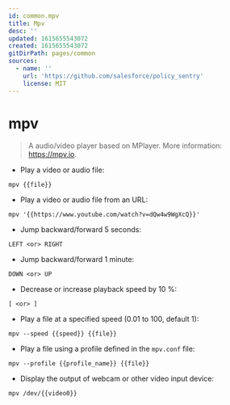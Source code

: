 ```yaml
---
id: common.mpv
title: Mpv
desc: ''
updated: 1615655543072
created: 1615655543072
gitDirPath: pages/common
sources:
  - name: ''
    url: 'https://github.com/salesforce/policy_sentry'
    license: MIT
---
```

# mpv

> A audio/video player based on MPlayer.
> More information: <https://mpv.io>.

- Play a video or audio file:

`mpv {{file}}`

- Play a video or audio file from an URL:

`mpv '{{https://www.youtube.com/watch?v=dQw4w9WgXcQ}}'`

- Jump backward/forward 5 seconds:

`LEFT <or> RIGHT`

- Jump backward/forward 1 minute:

`DOWN <or> UP`

- Decrease or increase playback speed by 10 %:

`[ <or> ]`

- Play a file at a specified speed (0.01 to 100, default 1):

`mpv --speed {{speed}} {{file}}`

- Play a file using a profile defined in the `mpv.conf` file:

`mpv --profile {{profile_name}} {{file}}`

- Display the output of webcam or other video input device:

`mpv /dev/{{video0}}`

